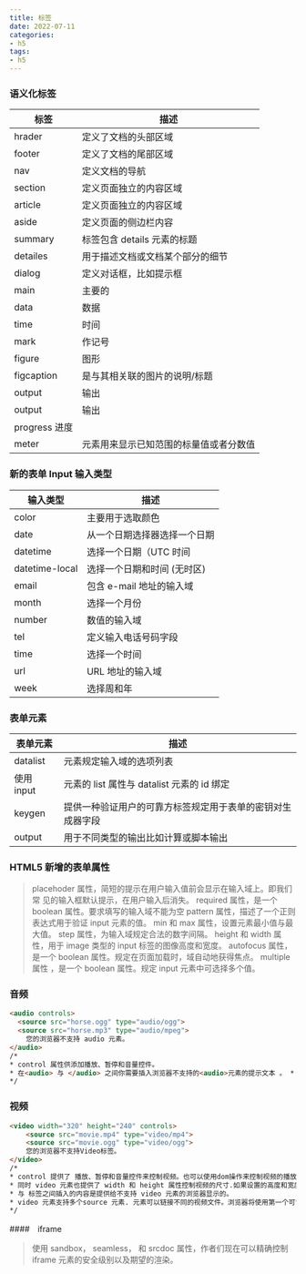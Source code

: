 ```yaml
---
title: 标签
date: 2022-07-11
categories:
- h5
tags:
- h5
---
```


### 语义化标签
| 标签	         | 描述                  |
|-------------|---------------------|
| hrader	     | 定义了文档的头部区域          |
| footer	     | 定义了文档的尾部区域          |
| nav	        | 定义文档的导航             |
| section	    | 定义页面独立的内容区域         |
| article	    | 定义页面独立的内容区域         |
| aside	      | 定义页面的侧边栏内容          |
| summary	    | 标签包含 details 元素的标题  |
| detailes	   | 用于描述文档或文档某个部分的细节    |
| dialog	     | 定义对话框，比如提示框         |
| main	       | 主要的                 |
| data	       | 数据                  |
| time	       | 时间                  |
| mark	       | 作记号                 |
| figure	     | 图形                  |
| figcaption	 | 是与其相关联的图片的说明/标题     |
| output	     | 输出                  |
| output	     | 输出                  |
| progress	进度 |
| meter	      | 元素用来显示已知范围的标量值或者分数值 |

###  新的表单 Input 输入类型
| 输入类型            | 	描述              |
|-----------------|------------------|
| color	          | 主要用于选取颜色         |
| date	           | 从一个日期选择器选择一个日期   |
| datetime	       | 选择一个日期（UTC 时间    |
| datetime-local	 | 选择一个日期和时间 (无时区)  |
| email	          | 包含 e-mail 地址的输入域 |
| month	          | 选择一个月份           |
| number	         | 数值的输入域           |
| tel	            | 定义输入电话号码字段       |
| time	           | 选择一个时间           |
| url	            | URL 地址的输入域       |
| week	           | 选择周和年            |

### 表单元素
| 表单元素	     | 描述                              |
|-----------|---------------------------------|
| datalist	 | 元素规定输入域的选项列表                    |
| 使用 input  | 元素的 list 属性与 datalist 元素的 id 绑定 |
| keygen	   | 提供一种验证用户的可靠方标签规定用于表单的密钥对生成器字段   |
| output	   | 用于不同类型的输出比如计算或脚本输出              |

### HTML5 新增的表单属性
> placehoder 属性，简短的提示在用户输入值前会显示在输入域上。即我们常 见的输入框默认提示，在用户输入后消失。
> required  属性，是一个 boolean 属性。要求填写的输入域不能为空
> pattern 属性，描述了一个正则表达式用于验证 input 元素的值。
> min 和 max 属性，设置元素最小值与最大值。
> step 属性，为输入域规定合法的数字间隔。
> height 和 width 属性，用于 image 类型的 input 标签的图像高度和宽度。
> autofocus 属性，是一个 boolean 属性。规定在页面加载时，域自动地获得焦点。
> multiple 属性 ，是一个 boolean 属性。规定 input 元素中可选择多个值。

### 音频
```html
<audio controls>
  <source src="horse.ogg" type="audio/ogg">
  <source src="horse.mp3" type="audio/mpeg">
    您的浏览器不支持 audio 元素。
</audio>
/* 
* control 属性供添加播放、暂停和音量控件。
* 在<audio> 与 </audio> 之间你需要插入浏览器不支持的<audio>元素的提示文本 。 * <audio> 元素允许使用多个 <source> 元素. <source> 元素可以链接不同的音频文件，浏览器将使用第一个支持的音频文 * 目前, <audio>元素支持三种音频格式文件: MP3, Wav, 和 Ogg
*/
```

### 视频
```html
<video width="320" height="240" controls>
    <source src="movie.mp4" type="video/mp4">
    <source src="movie.ogg" type="video/ogg">
    您的浏览器不支持Video标签。
</video>
/*
* control 提供了 播放、暂停和音量控件来控制视频。也可以使用dom操作来控制视频的播放暂停，如 play() 和 pause() 方法。
* 同时 video 元素也提供了 width 和 height 属性控制视频的尺寸.如果设置的高度和宽度，所需的视频空间会在页面加载时保留。如果没有设置这些属性，浏览器不知道大小的视频，浏览器就不能再加载时保留特定的空间，页面就会根据原始视频的大小而改变。
* 与 标签之间插入的内容是提供给不支持 video 元素的浏览器显示的。
* video 元素支持多个source 元素. 元素可以链接不同的视频文件。浏览器将使用第一个可识别的格式（ MP4, WebM, 和 Ogg）
*/
```

####　iframe
> 使用 sandbox， seamless， 和 srcdoc 属性，作者们现在可以精确控制 iframe 元素的安全级别以及期望的渲染。